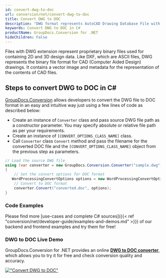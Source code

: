 ```yaml
---
id: convert-dwg-to-doc
url: conversion/net/convert-dwg-to-doc
title: Convert DWG to DOC
description: "DWG format represents AutoCAD Drawing Database File with .dwg extension. Learn how to convert DWG to DOC file programmatically in C# language using GroupDocs.Conversion for .NET library."
keywords: Convert DWG to DOC in C#
productName: GroupDocs.Conversion for .NET
hideChildren: False
---
```


Files with DWG extension represent proprietary binary files used for containing 2D and 3D design data. Like DXF, which are ASCII files, DWG represents the binary file format for CAD (Computer Aided Design) drawings. It contains a vector image and metadata for the representation of the contents of CAD files.

## Steps to convert DWG to DOC in C#

[GroupDocs.Conversion](https://products.groupdocs.com/conversion/net) allows developers to convert the DWG file to DOC format in an easy and intuitive way just using a few lines of code as described below:

* Create an instance of `Converter` class and pass source DWG file path as a constructor parameter. You may specify absolute or relative file path as per your requirements. 
* Create an instance of `[CONVERT_OPTIONS_CLASS_NAME]` class.
* Call `Converter` class `Convert` method and pass the filename for the converted DOC file and the `[CONVERT_OPTIONS_CLASS_NAME]` object from the previous step as parameters.

```csharp
// Load the source DWG file
using (var converter = new GroupDocs.Conversion.Converter("sample.dwg"))
{
    // Set the convert options for DOC format
   WordProcessingConvertOptions options = new WordProcessingConvertOptions { Format = GroupDocs.Conversion.FileTypes.WordProcessingFileType.Doc };
    // Convert to DOC format
    converter.Convert("converted.doc", options);
}
```

### Code Examples

Please find more [use-cases and complete C# sources]({{< ref "conversion/net/developer-guide/examples-and-demos.md" >}}) of our backend and frontend examples and try them for free!

### DWG to DOC Live Demo

GroupDocs.Conversion for .NET provides an online [**DWG to DOC converter**](https://products.groupdocs.app/conversion/dwg-to-doc), which allows you to try it for free and check conversion quality and accuracy.

[!["Convert DWG to DOC"](conversion/net/images/convert-to-doc/convert-dwg-to-doc.png)](https://products.groupdocs.app/conversion/dwg-to-doc)